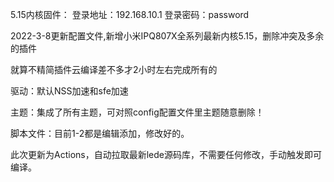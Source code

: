 5.15内核固件：
登录地址：192.168.10.1
登录密码：password

2022-3-8更新配置文件,新增小米IPQ807X全系列最新内核5.15，删除冲突及多余的插件


就算不精简插件云编译差不多才2小时左右完成所有的


驱动：默认NSS加速和sfe加速

主题：集成了所有主题，可对照config配置文件里主题随意删除！

脚本文件：目前1-2都是编辑添加，修改好的。

此次更新为Actions，自动拉取最新lede源码库，不需要任何修改，手动触发即可编译。
